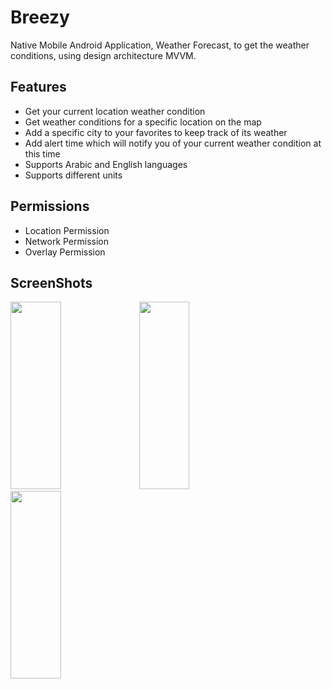# Breezy
Native Mobile Android Application, Weather Forecast, to get the weather conditions, using design architecture MVVM. 

## Features

* Get your current location weather condition
* Get weather conditions for a specific location on the map
* Add a specific city to your favorites to keep track of its weather
* Add alert time which will notify you of your current weather condition at this time
* Supports Arabic and English languages
* Supports different units

## Permissions

* Location Permission
* Network Permission
* Overlay Permission

## ScreenShots
<div>
  <img src ="https://user-images.githubusercontent.com/32043983/166106727-b11550f4-73d2-45c3-bfa3-ea8b3a11fcbd.png" width=40% height="300">
  <img src ="https://user-images.githubusercontent.com/32043983/166106782-5e5abc28-c597-48be-b306-8737b864b93c.jpg" width=40% height="300">
  <img src ="https://user-images.githubusercontent.com/32043983/166106794-db588558-cc29-4a82-96f2-dac19fdf4661.png" width=40% height="300">
 </div>
<!-- ![Initial_Setting](https://user-images.githubusercontent.com/32043983/166106727-b11550f4-73d2-45c3-bfa3-ea8b3a11fcbd.png) -->
<!-- ![Home_Screens](https://user-images.githubusercontent.com/32043983/166106782-5e5abc28-c597-48be-b306-8737b864b93c.jpg) -->
<!-- ![Settings](https://user-images.githubusercontent.com/32043983/166106794-db588558-cc29-4a82-96f2-dac19fdf4661.png) -->
